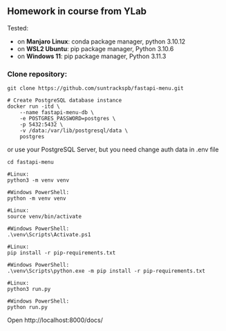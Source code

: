 ## Homework in course from YLab

Tested:
* on **Manjaro Linux**: conda package manager, python 3.10.12
* on **WSL2 Ubuntu**: pip package manager, Python 3.10.6
* on **Windows 11**: pip package manager, Python 3.11.3

### Clone repository:
```commandline
git clone https://github.com/suntrackspb/fastapi-menu.git
```

```shell
# Create PostgreSQL database instance
docker run -itd \
	--name fastapi-menu-db \
	-e POSTGRES_PASSWORD=postgres \
	-p 5432:5432 \
	-v /data:/var/lib/postgresql/data \
	postgres
```
or use your PostgreSQL Server, but you need change auth data in .env file
```shell
cd fastapi-menu
```
```shell
#Linux: 
python3 -m venv venv

#Windows PowerShell:
python -m venv venv
```
```shell
#Linux: 
source venv/bin/activate

#Windows PowerShell:
.\venv\Scripts\Activate.ps1
```
```shell
#Linux: 
pip install -r pip-requirements.txt

#Windows PowerShell:
.\venv\Scripts\python.exe -m pip install -r pip-requirements.txt
```
```shell
#Linux: 
python3 run.py

#Windows PowerShell:
python run.py
```
Open http://localhost:8000/docs/